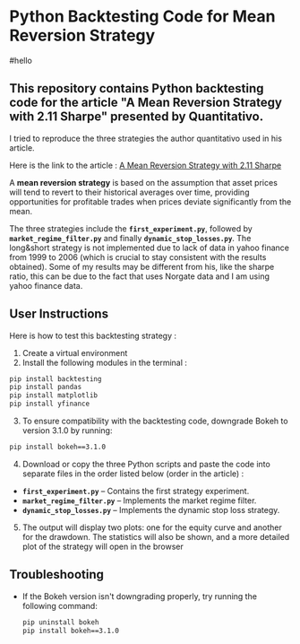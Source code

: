# Python Backtesting Code for Mean Reversion Strategy
#hello
## This repository contains Python backtesting code for the article "A Mean Reversion Strategy with 2.11 Sharpe" presented by Quantitativo. 
I tried to reproduce the three strategies the author quantitativo used in his article. 

Here is the link to the article : [A Mean Reversion Strategy with 2.11 Sharpe](https://www.quantitativo.com/p/a-mean-reversion-strategy-with-211)

A **mean reversion strategy** is based on the assumption that asset prices will tend to revert to their historical averages over time, providing opportunities for profitable trades when prices deviate significantly from the mean.

The three strategies include the **`first_experiment.py`**, followed by **`market_regime_filter.py`** and finally **`dynamic_stop_losses.py`**. The long&short strategy is not implemented due to lack of data in yahoo finance from 1999 to 2006 (which is crucial to stay consistent with the results obtained).
Some of my results may be different from his, like the sharpe ratio, this can be due to the fact that uses Norgate data and I am using yahoo finance data. 

## User Instructions
Here is how to test this backtesting strategy : 
1. Create a virtual environment
2. Install the following modules in the terminal : 
```bash
pip install backtesting
pip install pandas
pip install matplotlib
pip install yfinance
```
3. To ensure compatibility with the backtesting code, downgrade Bokeh to version 3.1.0 by running:
```bash
pip install bokeh==3.1.0
```
4. Download or copy the three Python scripts and paste the code into separate files in the order listed below (order in the article) : 
- **`first_experiment.py`** – Contains the first strategy experiment.
- **`market_regime_filter.py`** – Implements the market regime filter.
- **`dynamic_stop_losses.py`** – Implements the dynamic stop loss strategy.
5. The output will display two plots: one for the equity curve and another for the drawdown. The statistics will also be shown, and a more detailed plot of the strategy will open in the browser
## Troubleshooting
- If the Bokeh version isn't downgrading properly, try running the following command:
  ```bash
  pip uninstall bokeh
  pip install bokeh==3.1.0  
